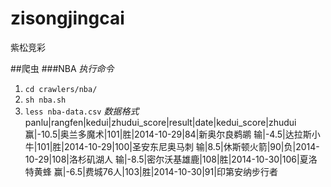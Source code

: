zisongjingcai
=============

紫松竞彩

##爬虫
###NBA
*执行命令*
1. `cd crawlers/nba/`
2. `sh nba.sh`
3. `less nba-data.csv`
*数据格式*
panlu|rangfen|kedui|zhudui_score|result|date|kedui_score|zhudui
赢|-10.5|奥兰多魔术|101|胜|2014-10-29|84|新奥尔良鹈鹕
输|-4.5|达拉斯小牛|101|胜|2014-10-29|100|圣安东尼奥马刺
输|8.5|休斯顿火箭|90|负|2014-10-29|108|洛杉矶湖人
输|-8.5|密尔沃基雄鹿|108|胜|2014-10-30|106|夏洛特黄蜂
赢|-6.5|费城76人|103|胜|2014-10-30|91|印第安纳步行者
